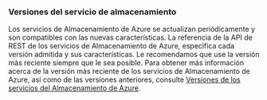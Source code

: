 ### Versiones del servicio de almacenamiento
Los servicios de Almacenamiento de Azure se actualizan periódicamente y son compatibles con las nuevas características. La referencia de la API de REST de los servicios de Almacenamiento de Azure, especifica cada versión admitida y sus características. Le recomendamos que use la versión más reciente siempre que le sea posible. Para obtener más información acerca de la versión más reciente de los servicios de Almacenamiento de Azure, así como de las versiones anteriores, consulte [Versiones de los servicios del Almacenamiento de Azure](https://msdn.microsoft.com/library/azure/dd894041.aspx).

<!---HONumber=Oct15_HO3-->